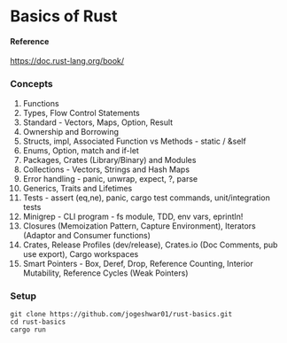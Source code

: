 # Basics of Rust

#### Reference

https://doc.rust-lang.org/book/

### Concepts

1. Functions
2. Types, Flow Control Statements
3. Standard - Vectors, Maps, Option, Result
4. Ownership and Borrowing
5. Structs, impl, Associated Function vs Methods - static / &self
6. Enums, Option, match and if-let
7. Packages, Crates (Library/Binary) and Modules
8. Collections - Vectors, Strings and Hash Maps
9. Error handling - panic, unwrap, expect, ?, parse
10. Generics, Traits and Lifetimes
11. Tests - assert (eq,ne), panic, cargo test commands, unit/integration tests
12. Minigrep - CLI program - fs module, TDD, env vars, eprintln!
13. Closures (Memoization Pattern, Capture Environment), Iterators (Adaptor and Consumer functions)
14. Crates, Release Profiles (dev/release), Crates.io (Doc Comments, pub use export), Cargo workspaces
15. Smart Pointers - Box, Deref, Drop, Reference Counting, Interior Mutability, Reference Cycles (Weak Pointers)

### Setup

```
git clone https://github.com/jogeshwar01/rust-basics.git
cd rust-basics
cargo run
```
